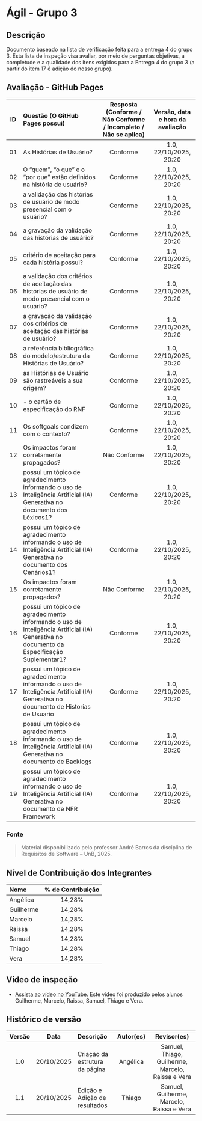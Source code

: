 # Ágil - Grupo 3

## Descrição

Documento baseado na lista de verificação feita para a entrega 4 do grupo 3. Esta lista de inspeção visa avaliar, por meio de perguntas objetivas, a completude e a qualidade dos itens exigidos para a Entrega 4 do grupo 3 (a partir do item 17 é adição do nosso grupo).

## Avaliação - GitHub Pages
| ID  | Questão (O GitHub Pages possui)| Resposta (Conforme / Não Conforme / Incompleto / Não se aplica) | Versão, data e hora da avaliação |
| :-: | :--------- | :-------------------------------: | :------------------------------: |
| 01  |As Histórias de Usuário?|Conforme| 1.0, 22/10/2025, 20:20           |
| 02  | O “quem”, “o que” e o “por que” estão definidos na história de usuário?|Conforme| 1.0, 22/10/2025, 20:20           |
| 03  | a validação das histórias de usuário de modo presencial com o usuário?|Conforme| 1.0, 22/10/2025, 20:20           |
| 04  | a gravação da validação das histórias de usuário?|Conforme| 1.0, 22/10/2025, 20:20           |
| 05  | critério de aceitação para cada história possui?|Conforme| 1.0, 22/10/2025, 20:20           |
| 06  | a validação dos critérios de aceitação das histórias de usuário de modo presencial com o usuário?|Conforme| 1.0, 22/10/2025, 20:20           |
| 07  | a gravação da validação dos critérios de aceitação das histórias de usuário?|           Conforme                | 1.0, 22/10/2025, 20:20           |
| 08  | a referência bibliográfica do modelo/estrutura da Histórias de Usuário?|Conforme| 1.0, 22/10/2025, 20:20           |
| 09  | as Histórias de Usuário são rastreáveis a sua origem?|Conforme| 1.0, 22/10/2025, 20:20           |
| 10  | - o cartão de especificação do RNF|Conforme| 1.0, 22/10/2025, 20:20           |
| 11  | Os softgoals condizem com o contexto?|Conforme | 1.0, 22/10/2025, 20:20           |
| 12  | Os impactos foram corretamente propagados?| Não Conforme| 1.0, 22/10/2025, 20:20           |
|  13 | possui um tópico de agradecimento informando o uso de Inteligência Artificial (IA) Generativa no documento dos Léxicos1?|Conforme| 1.0, 22/10/2025, 20:20           |
| 14  | possui um tópico de agradecimento informando o uso de Inteligência Artificial (IA) Generativa no documento dos Cenários1?|Conforme| 1.0, 22/10/2025, 20:20           |
| 15  | Os impactos foram corretamente propagados?|Não Conforme| 1.0, 22/10/2025, 20:20           |
| 16  | possui um tópico de agradecimento informando o uso de Inteligência Artificial (IA) Generativa no documento da Especificação Suplementar1?|Conforme| 1.0, 22/10/2025, 20:20|
| 17  | possui um tópico de agradecimento informando o uso de Inteligência Artificial (IA) Generativa no documento de Historias de Usuario|Conforme| 1.0, 22/10/2025, 20:20|
| 18  | possui um tópico de agradecimento informando o uso de Inteligência Artificial (IA) Generativa no documento de Backlogs|Conforme| 1.0, 22/10/2025, 20:20|
| 19  | possui um tópico de agradecimento informando o uso de Inteligência Artificial (IA) Generativa no documento de NFR Framework|Conforme| 1.0, 22/10/2025, 20:20|


### Fonte

> Material disponibilizado pelo professor André Barros da disciplina de Requisitos de Software – UnB, 2025.
## Nível de Contribuição dos Integrantes

| Nome | % de Contribuição |
| :--- | :---------------: |
|   Angélica    |    14,28%   |
|   Guilherme    |  14,28%    |
|   Marcelo    |     14,28% |
|   Raissa    |     14,28% |
|   Samuel    |     14,28% |
|   Thiago    |      14,28%|
|   Vera    |     14,28% |

## Video de inspeção 
- [Assista ao vídeo no YouTube](https://youtu.be/iw5RwyUDcPs). Este video foi produzido pelos alunos Guilherme, Marcelo, Raissa, Samuel, Thiago e Vera.


## Histórico de versão

| Versão |    Data    | Descrição                      | Autor(es) |                    Revisor(es)                     |
| :----: | :--------: | :----------------------------- | :-------: | :------------------------------------------------: |
|  1.0   | 20/10/2025 | Criação da estrutura da página |  Angélica   | Samuel, Thiago, Guilherme, Marcelo, Raissa e Vera |
|  1.1   | 20/10/2025 | Edição e Adição de resultados |  Thiago   | Samuel, Guilherme, Marcelo, Raissa e Vera |